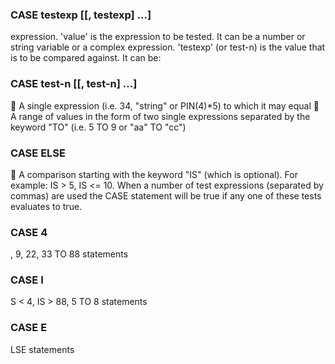 

### CASE testexp [[, testexp] …] <statements> <statements>

expression. 'value' is the expression to be tested. It can be a number or string variable or a complex expression. 'testexp' (or test-n) is the value that is to be compared against. It can be:

### CASE test-n [[, test-n] …] <statements> <statements>

 A single expression (i.e. 34, "string" or PIN(4)*5) to which it may equal  A range of values in the form of two single expressions separated by the keyword "TO" (i.e. 5 TO 9 or "aa" TO "cc")

### CASE ELSE <statements> <statements>

 A comparison starting with the keyword "IS" (which is optional). For example: IS > 5, IS <= 10. When a number of test expressions (separated by commas) are used the CASE statement will be true if any one of these tests evaluates to true.

### CASE 4

, 9, 22, 33 TO 88 statements

### CASE I

S < 4, IS > 88, 5 TO 8 statements

### CASE E

LSE statements